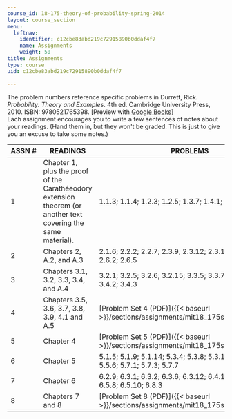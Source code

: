 ```yaml
---
course_id: 18-175-theory-of-probability-spring-2014
layout: course_section
menu:
  leftnav:
    identifier: c12cbe83abd219c72915890b0ddaf4f7
    name: Assignments
    weight: 50
title: Assignments
type: course
uid: c12cbe83abd219c72915890b0ddaf4f7

---
```


The problem numbers reference specific problems in Durrett, Rick. _Probability: Theory and Examples_. 4th ed. Cambridge University Press, 2010. ISBN: 9780521765398. \[Preview with [Google Books](http://books.google.com/books?id=evbGTPhuvSoC&pg=PAfrontcover)\]  
Each assignment encourages you to write a few sentences of notes about your readings. (Hand them in, but they won't be graded. This is just to give you an excuse to take some notes.)

| ASSN # | READINGS | PROBLEMS |
| --- | --- | --- |
| 1 | Chapter 1, plus the proof of the Carathéeodory extension theorem (or another text covering the same material). | 1.1.3; 1.1.4; 1.2.3; 1.2.5; 1.3.7; 1.4.1; 1.5.9; 1.7.1 |
| 2 | Chapters 2, A.2, and A.3 | 2.1.6; 2.2.2; 2.2.7; 2.3.9; 2.3.12; 2.3.19; 2.4.4; 2.5.10; 2.6.2; 2.6.5 |
| 3 | Chapters 3.1, 3.2, 3.3, 3.4, and A.4 | 3.2.1; 3.2.5; 3.2.6; 3.2.15; 3.3.5; 3.3.7; 3.3.16; 3.3.17; 3.4.2; 3.4.3 |
| 4 | Chapters 3.5, 3.6, 3.7, 3.8, 3.9, 4.1 and A.5 | [Problem Set 4 (PDF)]({{< baseurl >}}/sections/assignments/mit18_175s14_problemset4) |
| 5 | Chapter 4 | [Problem Set 5 (PDF)]({{< baseurl >}}/sections/assignments/mit18_175s14_problemset5) |
| 6 | Chapter 5 | 5.1.5; 5.1.9; 5.1.14; 5.3.4; 5.3.8; 5.3.13; 5.4.3; 5.4.5; 5.5.6; 5.7.1; 5.7.3; 5.7.7 |
| 7 | Chapter 6 | 6.2.9; 6.3.1; 6.3.2; 6.3.6; 6.3.12; 6.4.1; 6.4.6; 6.4.9; 6.5.8; 6.5.10; 6.8.3 |
| 8 | Chapters 7 and 8 | [Problem Set 8 (PDF)]({{< baseurl >}}/sections/assignments/mit18_175s14_problemset8)